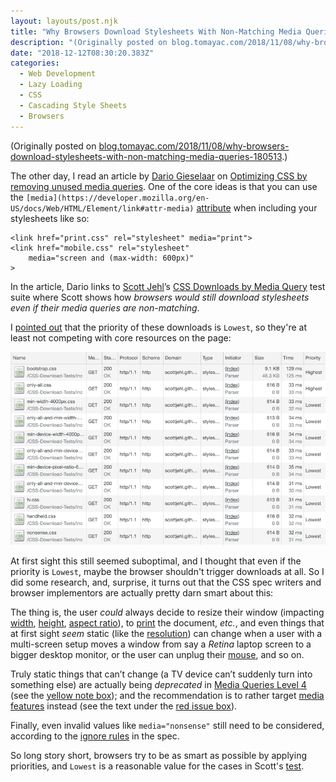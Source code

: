 ```yaml
---
layout: layouts/post.njk
title: "Why Browsers Download Stylesheets With Non-Matching Media Queries"
description: "(Originally posted on blog.tomayac.com/2018/11/08/why-browsers-download-stylesheets-with-non-matching-media-queries-180513.) The other day, I read an article by Dario Gieselaar on Optimizing CSS by…"
date: "2018-12-12T08:30:20.383Z"
categories:
  - Web Development
  - Lazy Loading
  - CSS
  - Cascading Style Sheets
  - Browsers
---
```


(Originally posted on [blog.tomayac.com/2018/11/08/why-browsers-download-stylesheets-with-non-matching-media-queries-180513](https://blog.tomayac.com/2018/11/08/why-browsers-download-stylesheets-with-non-matching-media-queries-180513).)

The other day, I read an article by [Dario Gieselaar](https://github.com/dgieselaar) on [Optimizing CSS by removing unused media queries](https://medium.com/zoover-engineering/optimizing-css-by-removing-unused-media-queries-80b5508c6de9). One of the core ideas is that you can use the `[media](https://developer.mozilla.org/en-US/docs/Web/HTML/Element/link#attr-media)` [attribute](https://developer.mozilla.org/en-US/docs/Web/HTML/Element/link#attr-media) when including your stylesheets like so:

```
<link href="print.css" rel="stylesheet" media="print">
<link href="mobile.css" rel="stylesheet"
    media="screen and (max-width: 600px)"
>
```

In the article, Dario links to [Scott Jehl](https://github.com/scottjehl)’s [CSS Downloads by Media Query](http://scottjehl.github.io/CSS-Download-Tests/) test suite where Scott shows how _browsers would still download stylesheets even if their media queries are non-matching_.

I [pointed out](https://github.com/scottjehl/CSS-Download-Tests/issues/11#issue-378471829) that the priority of these downloads is `Lowest`, so they're at least not competing with core resources on the page:

![](/images/asset-1__.png)

At first sight this still seemed suboptimal, and I thought that even if the priority is `Lowest`, maybe the browser shouldn't trigger downloads at all. So I did some research, and, surprise, it turns out that the CSS spec writers and browser implementors are actually pretty darn smart about this:

The thing is, the user _could_ always decide to resize their window (impacting [width](https://developer.mozilla.org/en-US/docs/Web/CSS/@media/width), [height](https://developer.mozilla.org/en-US/docs/Web/CSS/@media/height), [aspect ratio](https://developer.mozilla.org/en-US/docs/Web/CSS/@media/aspect-ratio)), to [print](https://developer.mozilla.org/en-US/docs/Web/CSS/Media_Queries/Using_media_queries#Media_types) the document, _etc._, and even things that at first sight _seem_ static (like the [resolution](https://developer.mozilla.org/en-US/docs/Web/CSS/@media/resolution)) can change when a user with a multi-screen setup moves a window from say a _Retina_ laptop screen to a bigger desktop monitor, or the user can unplug their [mouse](https://developer.mozilla.org/en-US/docs/Web/CSS/@media/any-pointer), and so on.

Truly static things that can’t change (a TV device can’t suddenly turn into something else) are actually being _deprecated_ in [Media Queries Level 4](https://drafts.csswg.org/mediaqueries) (see the [yellow note box](https://developer.mozilla.org/en-US/docs/Web/CSS/Media_Queries/Using_media_queries#Media_types)); and the recommendation is to rather target [media features](https://drafts.csswg.org/mediaqueries/#media-feature) instead (see the text under the [red issue box](https://drafts.csswg.org/mediaqueries/#media-types)).

Finally, even invalid values like `media="nonsense"` still need to be considered, according to the [ignore rules](https://www.w3.org/TR/CSS2/conform.html#ignore) in the spec.

So long story short, browsers try to be as smart as possible by applying priorities, and `Lowest` is a reasonable value for the cases in Scott's [test](http://scottjehl.github.io/CSS-Download-Tests/).
